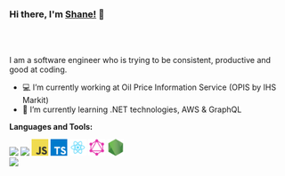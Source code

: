 ### Hi there, I'm [Shane!](https://github.com/ssoemoe) 👋

<br />
<br />

I am a software engineer who is trying to be consistent, productive and good at coding.

- 💻 I’m currently working at Oil Price Information Service (OPIS by IHS Markit)
- 🌱 I’m currently learning .NET technologies, AWS & GraphQL 

**Languages and Tools:**  

<code><img height="30" src="https://sdtimes.com/wp-content/uploads/2018/04/angular.png"></code>
<code><img height="30" src="https://banner2.cleanpng.com/20180328/dcw/kisspng-net-framework-c-net-core-software-framework-mon-studio-5abb543b9c9cc0.0743300915222262356415.jpg"></code>
<code><img height="30" src="https://raw.githubusercontent.com/github/explore/80688e429a7d4ef2fca1e82350fe8e3517d3494d/topics/javascript/javascript.png"></code>
<code><img height="30" src="https://raw.githubusercontent.com/github/explore/80688e429a7d4ef2fca1e82350fe8e3517d3494d/topics/typescript/typescript.png"></code>
<code><img height="30" src="https://raw.githubusercontent.com/github/explore/80688e429a7d4ef2fca1e82350fe8e3517d3494d/topics/react/react.png"></code>
<code><img height="30" src="https://raw.githubusercontent.com/github/explore/5c058a388828bb5fde0bcafd4bc867b5bb3f26f3/topics/graphql/graphql.png"></code>
<code><img height="30" src="https://raw.githubusercontent.com/github/explore/80688e429a7d4ef2fca1e82350fe8e3517d3494d/topics/nodejs/nodejs.png"></code>    
<code><img height="30" src="https://cdn.auth0.com/blog/nginx-plus/nginx-logo.png"></code>    
